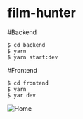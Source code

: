 # film-hunter

#Backend
```
$ cd backend
$ yarn
$ yarn start:dev
```
#Frontend
```
$ cd frontend
$ yarn
$ yar dev
```
![Home](https://film-hunter.s3.us-east-1.amazonaws.com/Screenshot%20from%202023-11-06%2015-32-01.png?response-content-disposition=inline&X-Amz-Security-Token=IQoJb3JpZ2luX2VjEFsaCXNhLWVhc3QtMSJHMEUCIQCBTZP7NagxVqHnEcJFBWXgqhHCsQXoWjmd5Qk8bc2wYgIgLqMJFFmwqeKfUM0U2rnrnR%2F%2BWAANVn6GgwCchFLZ100q7QIIlP%2F%2F%2F%2F%2F%2F%2F%2F%2F%2FARABGgw5NTEzMjc5Njc1MzMiDD0v8m25qcDM3E4y1irBAnwluODmcecOn6%2FHTptn4kAFcuvrWRkzZBzQx8KprtnFkAp84jfaF2FXAFxVFxXqgY1u0ExyUMKQlKsNDy%2Bm2XHBnIdGLyMGRDFgbs%2F1R9UqClgDehanYJQDjRcA8qadhx55YqwmvvwQZmvf6dqSgkVlBh0LfK%2BYtUMnwnp9xYOZ24YzZzuPSPPN%2FVPf4lw1ZCMn%2BqyslfOxxb31VzC4w39wE658lhJxLUZuZVJWEY%2B4DEcrPqxnCC4ci9lETB09hcB4vwclzCw9GJGEJ3RVD207vrmI9T2BkbF%2FzNVTp0OCkxza1sxjNDRBOtRamtsh1IHy%2BREC3JTJjL2bUGMCfPuq%2BLBBS1e43hNN%2FhDE8ig0YuPFRYgNnexmhvXTb36Q0QLjVqZN2NVAEBjyC1z8ravrY53FuSIkAicz8W7J857y6TC54aSqBjqzAgRz3eimDlMjdJM9c45hmq%2FxQSfysZN3nhe01TLxTaZ4LSWTv4hZWu9YMX38EJ7y%2BCMU08l%2BA9XuxETxUofZc4V9%2FrxEWnyVaRKbJ8443jPFYhmoNk%2FcF2lhJYNShrM0akQ7zQMssIJ3WCvZo0pnRYcP7R1YEVNoHPMhIRI2Mj2g2ubmdrkH1DnXx%2FrJOSZ2jkee1hvvDJ6Q66HPwCfmPcIFac3L0PY7KyEJfQpsmBWtYUNmRdL6KfU0BYcH10ERqWIJFbTr4WPphiUZj7H1cwlayQToqEHihk5R%2FOT%2FkqH4Vj6x4%2BKMzxXq2CqcL%2BmBivfupFK%2FmMbaIo9%2BqXfaFF6r6A792C5gHR44lGxiRn%2BveqvdX2zMrkfmQD%2Fn6Vle2WgYJCqQ6B%2FotBJY%2BRzx%2FYxNtXI%3D&X-Amz-Algorithm=AWS4-HMAC-SHA256&X-Amz-Date=20231106T183334Z&X-Amz-SignedHeaders=host&X-Amz-Expires=300&X-Amz-Credential=ASIA5274QZEWWCGSHY5Z%2F20231106%2Fus-east-1%2Fs3%2Faws4_request&X-Amz-Signature=97f18120ec991e2f5ec65ee25e889ac763b083142bf2044021e8885143be2448)
